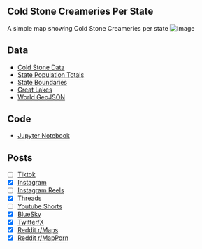 ## Cold Stone Creameries Per State
A simple map showing Cold Stone Creameries per state
![Image](https://drive.google.com/uc?export=view&id=1aCN0HLskRZ9b2HoLOXiZsGBAOjOvPQj-)

## Data
* [Cold Stone Data](https://www.coldstonecreamery.com/locator/)
* [State Population Totals](https://www.census.gov/data/tables/time-series/demo/popest/2020s-state-total.html)
* [State Boundaries](https://www.census.gov/geographies/mapping-files/time-series/geo/carto-boundary-file.html)
* [Great Lakes](https://usicecenter.gov/Products/GreatLakesData)
* [World GeoJSON](https://public.opendatasoft.com/explore/dataset/world-administrative-boundaries/export/?flg=en-us)

## Code
* [Jupyter Notebook](FormatData.ipynb)

## Posts
- [ ] [Tiktok]()
- [x] [Instagram](https://www.instagram.com/p/DHMAUm5Ptof/)
- [ ] [Instagram Reels]()
- [x] [Threads](https://www.threads.net/@vinemapper/post/DHMAVIhPbgv)
- [ ] [Youtube Shorts]()
- [x] [BlueSky](https://bsky.app/profile/vinemapper.bsky.social/post/3lke3xy4xck2z)
- [x] [Twitter/X](https://x.com/VineMapper/status/1900594820927934829)
- [x] [Reddit r/Maps](https://www.reddit.com/r/Maps/comments/1jb8x30/cold_stone_creameries_per_state/)
- [x] [Reddit r/MapPorn](https://www.reddit.com/r/MapPorn/comments/1jb8x5m/cold_stone_creameries_per_state/)
